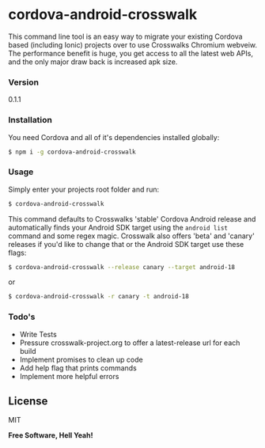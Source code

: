 # cordova-android-crosswalk

This command line tool is an easy way to migrate your existing Cordova based (including Ionic) projects over to use Crosswalks Chromium webveiw. The performance benefit is huge, you get access to all the latest web APIs, and the only major draw back is increased apk size.

### Version
0.1.1

### Installation

You need Cordova and all of it's dependencies installed globally:

```sh
$ npm i -g cordova-android-crosswalk
```

### Usage

Simply enter your projects root folder and run:

```sh
$ cordova-android-crosswalk
```

This command defaults to Crosswalks 'stable' Cordova Android release and automatically finds your Android SDK target using the `android list` command and some regex magic. Crosswalk also offers 'beta' and 'canary' releases if you'd like to change that or the Android SDK target use these flags:

```sh
$ cordova-android-crosswalk --release canary --target android-18
```

or

```sh
$ cordova-android-crosswalk -r canary -t android-18
```

### Todo's

 - Write Tests
 - Pressure crosswalk-project.org to offer a latest-release url for each build
 - Implement promises to clean up code
 - Add help flag that prints commands
 - Implement more helpful errors

License
----

MIT


**Free Software, Hell Yeah!**
